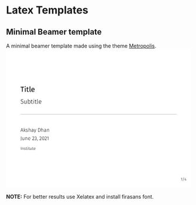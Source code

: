 # Latex Templates


## Minimal Beamer template

A minimal beamer template made using the theme [Metropolis](https://github.com/matze/mtheme).
![beamer](Images/beamer.png "A minimal black and white theme")

**NOTE:** For better results use Xelatex and install firasans font.
